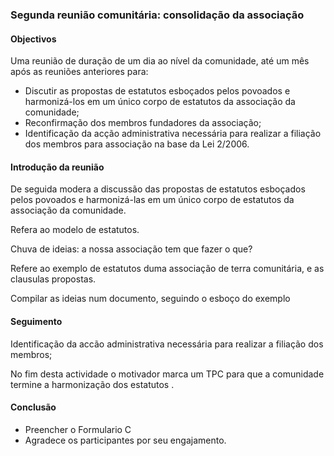 ### Segunda reunião comunitária: consolidação da associação

#### Objectivos

Uma reunião de duração de um dia ao nível da comunidade, até um mês após as reuniões anteriores para:

* Discutir as propostas de estatutos esboçados pelos povoados e harmonizá-los em um único corpo de estatutos da associação da comunidade;
* Reconfirmação dos membros fundadores da associação;
* Identificação da acção administrativa necessária para realizar a filiação dos membros para associação na base da Lei 2/2006.

#### Introdução da reunião

De seguida modera a discussão das propostas de estatutos esboçados pelos povoados e harmonizá-las em um único corpo de estatutos da associação da comunidade.

Refera ao modelo de estatutos.

Chuva de ideias: a nossa associação tem que fazer o que?

Refere ao exemplo de estatutos duma associação de terra comunitária, e as clausulas propostas.

Compilar as ideias num documento, seguindo o esboço do exemplo

#### Seguimento

Identificação da accão administrativa necessária para realizar a filiação dos membros;

No fim desta actividade o motivador marca um TPC para que a comunidade termine a harmonização dos estatutos .

#### Conclusão

* Preencher o Formulario C
* Agradece os participantes por seu engajamento.




